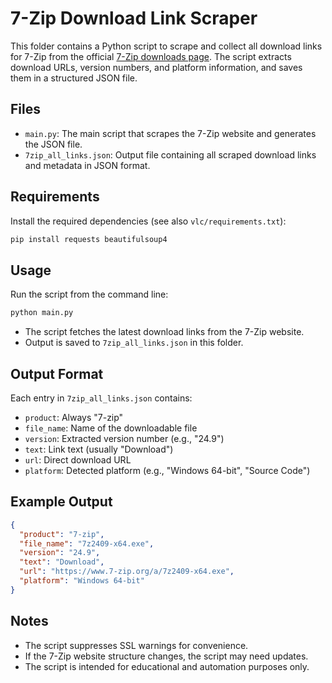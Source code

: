 # 7-Zip Download Link Scraper

This folder contains a Python script to scrape and collect all download links for 7-Zip from the official [7-Zip downloads page](https://www.7-zip.org/download.html). The script extracts download URLs, version numbers, and platform information, and saves them in a structured JSON file.

## Files

- `main.py`: The main script that scrapes the 7-Zip website and generates the JSON file.
- `7zip_all_links.json`: Output file containing all scraped download links and metadata in JSON format.

## Requirements

Install the required dependencies (see also `vlc/requirements.txt`):

```bash
pip install requests beautifulsoup4
```

## Usage

Run the script from the command line:

```bash
python main.py
```

- The script fetches the latest download links from the 7-Zip website.
- Output is saved to `7zip_all_links.json` in this folder.

## Output Format

Each entry in `7zip_all_links.json` contains:

- `product`: Always "7-zip"
- `file_name`: Name of the downloadable file
- `version`: Extracted version number (e.g., "24.9")
- `text`: Link text (usually "Download")
- `url`: Direct download URL
- `platform`: Detected platform (e.g., "Windows 64-bit", "Source Code")

## Example Output

```json
{
  "product": "7-zip",
  "file_name": "7z2409-x64.exe",
  "version": "24.9",
  "text": "Download",
  "url": "https://www.7-zip.org/a/7z2409-x64.exe",
  "platform": "Windows 64-bit"
}
```

## Notes

- The script suppresses SSL warnings for convenience.
- If the 7-Zip website structure changes, the script may need updates.
- The script is intended for educational and automation purposes only. 